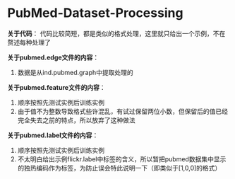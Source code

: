 # PubMed-Dataset-Processing

**关于代码**：
代码比较简短，都是类似的格式处理，这里就只给出一个示例，不在赘述每种处理了

**关于pubmed.edge文件的内容**：
1. 数据是从ind.pubmed.graph中提取处理的

**关于pubmed.feature文件的内容**：
1. 顺序按照先测试实例后训练实例
2. 由于值不为整数导致格式些许混乱，有试过保留两位小数，但保留后的值已经完全失去之前的特点，所以放弃了这种做法

**关于pubmed.label文件的内容**：
1. 顺序按照先测试实例后训练实例
2. 不太明白给出示例flickr.label中标签的含义，所以暂把pubmed数据集中显示的独热编码作为标签，为防止误会特此说明一下（即类似于[1,0,0]的格式）
